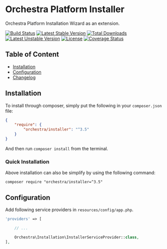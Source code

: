 Orchestra Platform Installer
==============

Orchestra Platform Installation Wizard as an extension.

[![Build Status](https://travis-ci.org/orchestral/installer.svg?branch=3.8)](https://travis-ci.org/orchestral/installer)
[![Latest Stable Version](https://poser.pugx.org/orchestra/installer/v/stable)](https://packagist.org/packages/orchestra/installer)
[![Total Downloads](https://poser.pugx.org/orchestra/installer/downloads)](https://packagist.org/packages/orchestra/installer)
[![Latest Unstable Version](https://poser.pugx.org/orchestra/installer/v/unstable)](https://packagist.org/packages/orchestra/installer)
[![License](https://poser.pugx.org/orchestra/installer/license)](https://packagist.org/packages/orchestra/installer)
[![Coverage Status](https://coveralls.io/repos/github/orchestral/installer/badge.svg?branch=master)](https://coveralls.io/github/orchestral/installer?branch=master)

## Table of Content

* [Installation](#installation)
* [Configuration](#configuration)
* [Changelog](https://github.com/orchestral/installer/releases)

## Installation

To install through composer, simply put the following in your `composer.json` file:

```json
{
    "require": {
        "orchestra/installer": "^3.5"
    }
}
```

And then run `composer install` from the terminal.

### Quick Installation

Above installation can also be simplify by using the following command:

    composer require "orchestra/installer=^3.5"

## Configuration

Add following service providers in `resources/config/app.php`.

```php
'providers' => [

    // ...

    Orchestra\Installation\InstallerServiceProvider::class,
],
```
